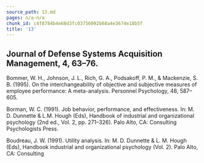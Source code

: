 ```yaml
---
source_path: 13.md
pages: n/a-n/a
chunk_id: c4f8784b4e68d3fc03756092b68a4e3674e18b5f
title: '13'
---
```

## Journal of Defense Systems Acquisition Management, 4, 63–76.

Bommer, W. H., Johnson, J. L., Rich, G. A., Podsakoff, P. M., & Mackenzie, S. B. (1995). On the interchangeability of objective and subjective measures of employee performance: A meta-analysis. Personnel Psychology, 48, 587–605.

Borman, W. C. (1991). Job behavior, performance, and effectiveness. In: M. D. Dunnette & L.M. Hough (Eds), Handbook of industrial and organizational psychology (2nd ed., Vol. 2, pp. 271–326). Palo Alto, CA: Consulting Psychologists Press.

Boudreau, J. W. (1991). Utility analysis. In: M. D. Dunnette & L. M. Hough (Eds), Handbook industrial and organizational psychology (Vol. 2). Palo Alto, CA: Consulting
